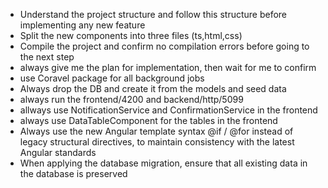 - Understand the project structure and follow this structure before implementing any new feature
- Split the new components into three files (ts,html,css)
- Compile the project and confirm no compilation errors before going to the next step
- always give me the plan for implementation, then wait for me to confirm
- use Coravel package for all background jobs
- Always drop the DB and create it from the models and seed data
- always run the frontend/4200 and backend/http/5099
- allways use NotificationService and ConfirmationService in the frontend
- always use DataTableComponent for the tables in the frontend
- Always use the new Angular template syntax @if / @for instead of legacy structural directives, to maintain consistency with the latest Angular standards
- When applying the database migration, ensure that all existing data in the database is preserved